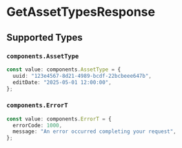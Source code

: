 # GetAssetTypesResponse


## Supported Types

### `components.AssetType`

```typescript
const value: components.AssetType = {
  uuid: "123e4567-8d21-4989-bcdf-22bcbeee647b",
  editDate: "2025-05-01 12:00:00",
};
```

### `components.ErrorT`

```typescript
const value: components.ErrorT = {
  errorCode: 1000,
  message: "An error occurred completing your request",
};
```

